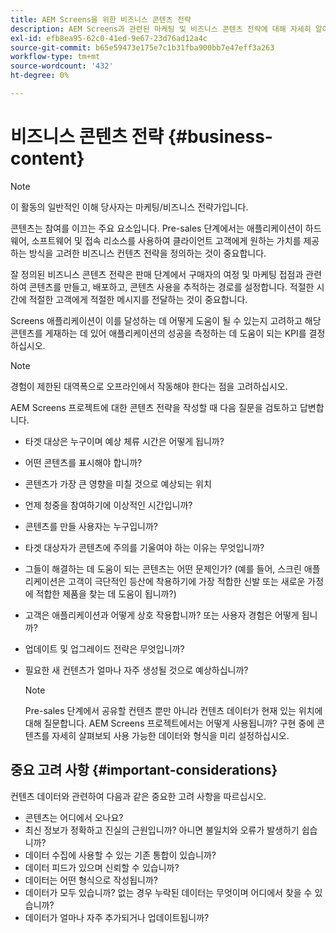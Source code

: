 ```yaml
---
title: AEM Screens을 위한 비즈니스 콘텐츠 전략
description: AEM Screens과 관련된 마케팅 및 비즈니스 콘텐츠 전략에 대해 자세히 알아보십시오.
exl-id: efb8ea95-62c0-41ed-9e67-23d76ad12a4c
source-git-commit: b65e59473e175e7c1b31fba900bb7e47eff3a263
workflow-type: tm+mt
source-wordcount: '432'
ht-degree: 0%

---
```


# 비즈니스 콘텐츠 전략 {#business-content}

>[!NOTE]
>
>이 활동의 일반적인 이해 당사자는 마케팅/비즈니스 전략가입니다.

콘텐츠는 참여를 이끄는 주요 요소입니다. Pre-sales 단계에서는 애플리케이션이 하드웨어, 소프트웨어 및 접속 리소스를 사용하여 클라이언트 고객에게 원하는 가치를 제공하는 방식을 고려한 비즈니스 컨텐츠 전략을 정의하는 것이 중요합니다.

잘 정의된 비즈니스 콘텐츠 전략은 판매 단계에서 구매자의 여정 및 마케팅 접점과 관련하여 콘텐츠를 만들고, 배포하고, 콘텐츠 사용을 추적하는 경로를 설정합니다. 적절한 시간에 적절한 고객에게 적절한 메시지를 전달하는 것이 중요합니다.

Screens 애플리케이션이 이를 달성하는 데 어떻게 도움이 될 수 있는지 고려하고 해당 콘텐츠를 게재하는 데 있어 애플리케이션의 성공을 측정하는 데 도움이 되는 KPI를 결정하십시오.

>[!NOTE]
>
>경험이 제한된 대역폭으로 오프라인에서 작동해야 한다는 점을 고려하십시오.

AEM Screens 프로젝트에 대한 콘텐츠 전략을 작성할 때 다음 질문을 검토하고 답변합니다.

* 타겟 대상은 누구이며 예상 체류 시간은 어떻게 됩니까?
* 어떤 콘텐츠를 표시해야 합니까?
* 콘텐츠가 가장 큰 영향을 미칠 것으로 예상되는 위치
* 언제 청중을 참여하기에 이상적인 시간입니까?
* 콘텐츠를 만들 사용자는 누구입니까?
* 타겟 대상자가 콘텐츠에 주의를 기울여야 하는 이유는 무엇입니까?
* 그들이 해결하는 데 도움이 되는 콘텐츠는 어떤 문제인가? (예를 들어, 스크린 애플리케이션은 고객이 극단적인 등산에 착용하기에 가장 적합한 신발 또는 새로운 가정에 적합한 제품을 찾는 데 도움이 됩니까?)
* 고객은 애플리케이션과 어떻게 상호 작용합니까? 또는 사용자 경험은 어떻게 됩니까?
* 업데이트 및 업그레이드 전략은 무엇입니까?
* 필요한 새 컨텐츠가 얼마나 자주 생성될 것으로 예상하십니까?

  >[!NOTE]
  >
  >Pre-sales 단계에서 공유할 컨텐츠 뿐만 아니라 컨텐츠 데이터가 현재 있는 위치에 대해 질문합니다. AEM Screens 프로젝트에서는 어떻게 사용됩니까? 구현 중에 콘텐츠를 자세히 살펴보되 사용 가능한 데이터와 형식을 미리 설정하십시오.

## 중요 고려 사항 {#important-considerations}

컨텐츠 데이터와 관련하여 다음과 같은 중요한 고려 사항을 따르십시오.

* 콘텐츠는 어디에서 오나요?
* 최신 정보가 정확하고 진실의 근원입니까? 아니면 불일치와 오류가 발생하기 쉽습니까?
* 데이터 수집에 사용할 수 있는 기존 통합이 있습니까?
* 데이터 피드가 있으며 신뢰할 수 있습니까?
* 데이터는 어떤 형식으로 작성됩니까?
* 데이터가 모두 있습니까? 없는 경우 누락된 데이터는 무엇이며 어디에서 찾을 수 있습니까?
* 데이터가 얼마나 자주 추가되거나 업데이트됩니까?
